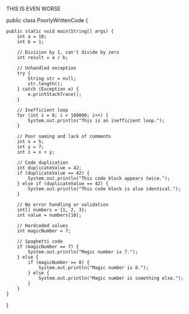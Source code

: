 THIS IS EVEN WORSE

public class PoorlyWrittenCode {

    public static void main(String[] args) {
        int a = 10;
        int b = 1;

        // Division by 1, can't divide by zero
        int result = a / b;

        // Unhandled exception
        try {
            String str = null;
            str.length();
        } catch (Exception e) {
            e.printStackTrace();
        }

        // Inefficient loop
        for (int i = 0; i < 100000; i++) {
            System.out.println("This is an inefficient loop.");
        }

        // Poor naming and lack of comments
        int x = 5;
        int y = 7;
        int z = x + y;

        // Code duplication
        int duplicateValue = 42;
        if (duplicateValue == 42) {
            System.out.println("This code block appears twice.");
        } else if (duplicateValue == 42) {
            System.out.println("This code block is also identical.");
        }

        // No error handling or validation
        int[] numbers = {1, 2, 3};
        int value = numbers[10];

        // Hardcoded values
        int magicNumber = 7;

        // Spaghetti code
        if (magicNumber == 7) {
            System.out.println("Magic number is 7.");
        } else {
            if (magicNumber == 8) {
                System.out.println("Magic number is 8.");
            } else {
                System.out.println("Magic number is something else.");
            }
        }
    }
}
